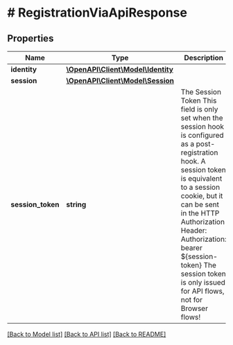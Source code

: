 # # RegistrationViaApiResponse

## Properties

Name | Type | Description | Notes
------------ | ------------- | ------------- | -------------
**identity** | [**\OpenAPI\Client\Model\Identity**](Identity.md) |  |
**session** | [**\OpenAPI\Client\Model\Session**](Session.md) |  | [optional]
**session_token** | **string** | The Session Token  This field is only set when the session hook is configured as a post-registration hook.  A session token is equivalent to a session cookie, but it can be sent in the HTTP Authorization Header:  Authorization: bearer ${session-token}  The session token is only issued for API flows, not for Browser flows! |

[[Back to Model list]](../../README.md#models) [[Back to API list]](../../README.md#endpoints) [[Back to README]](../../README.md)
